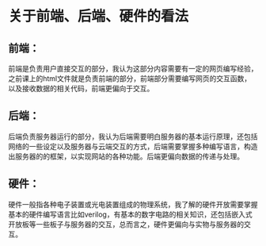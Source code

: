 # 关于前端、后端、硬件的看法
## 前端：
前端是负责用户直接交互的部分，我认为这部分内容需要有一定的网页编写经验，之前课上的html文件就是负责前端的部分，前端部分需要编写网页的交互函数，以及接收数据的相关代码，前端更偏向于交互。
## 后端：
后端负责服务器运行的部分，我认为后端需要明白服务器的基本运行原理，还包括网络的一些设定以及服务器与云端交互的方式，后端需要掌握多种编写语言，构造出服务器的的框架，以实现网站的各种功能。后端更偏向数据的传递与处理。
## 硬件：
硬件一般指各种电子装置或光电装置组成的物理系统，我了解的硬件开放需要掌握基本的硬件编写语言比如verilog，有基本的数字电路的相关知识，还包括嵌入式开放板等一些板子与服务器的交互，总而言之，硬件更偏向与实物与服务器的交互。
